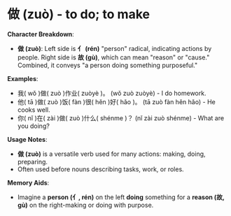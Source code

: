 # **做 (zuò) - to do; to make**

**Character Breakdown**:  
- **做 (zuò)**: Left side is **亻 (rén)** "person" radical, indicating actions by people. Right side is **故 (gù)**, which can mean "reason" or "cause." Combined, it conveys "a person doing something purposeful."

**Examples**:  
- 我( wǒ )做( zuò )作业( zuòyè )。 (wǒ zuò zuòyè) - I do homework.  
- 他( tā )做( zuò )饭( fàn )很( hěn )好( hǎo )。 (tā zuò fàn hěn hǎo) - He cooks well.  
- 你( nǐ )在( zài )做( zuò )什么( shénme )？ (nǐ zài zuò shénme) - What are you doing?

**Usage Notes**:  
- **做 (zuò)** is a versatile verb used for many actions: making, doing, preparing.  
- Often used before nouns describing tasks, work, or roles.

**Memory Aids**:  
- Imagine a **person (亻, rén)** on the left **doing** something for a **reason (故, gù)** on the right-making or doing with purpose.